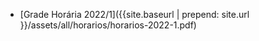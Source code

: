 
- [Grade Horária 2022/1]({{site.baseurl | prepend: site.url }}/assets/all/horarios/horarios-2022-1.pdf)
